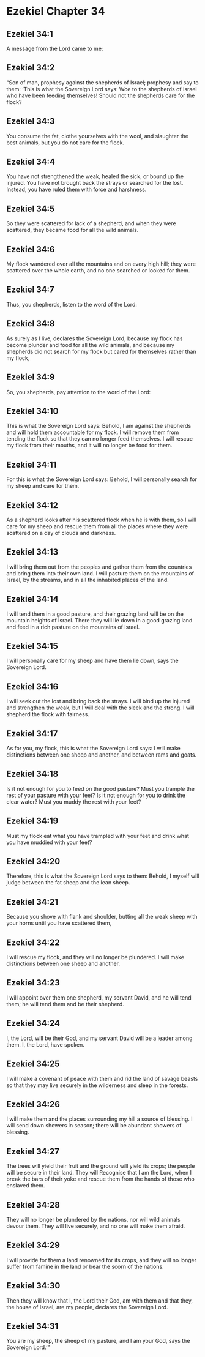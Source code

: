 # Ezekiel Chapter 34

## Ezekiel 34:1

A message from the Lord came to me:

## Ezekiel 34:2

“Son of man, prophesy against the shepherds of Israel; prophesy and say to them: ‘This is what the Sovereign Lord says: Woe to the shepherds of Israel who have been feeding themselves! Should not the shepherds care for the flock?

## Ezekiel 34:3

You consume the fat, clothe yourselves with the wool, and slaughter the best animals, but you do not care for the flock.

## Ezekiel 34:4

You have not strengthened the weak, healed the sick, or bound up the injured. You have not brought back the strays or searched for the lost. Instead, you have ruled them with force and harshness.

## Ezekiel 34:5

So they were scattered for lack of a shepherd, and when they were scattered, they became food for all the wild animals.

## Ezekiel 34:6

My flock wandered over all the mountains and on every high hill; they were scattered over the whole earth, and no one searched or looked for them.

## Ezekiel 34:7

Thus, you shepherds, listen to the word of the Lord:

## Ezekiel 34:8

As surely as I live, declares the Sovereign Lord, because my flock has become plunder and food for all the wild animals, and because my shepherds did not search for my flock but cared for themselves rather than my flock,

## Ezekiel 34:9

So, you shepherds, pay attention to the word of the Lord:

## Ezekiel 34:10

This is what the Sovereign Lord says: Behold, I am against the shepherds and will hold them accountable for my flock. I will remove them from tending the flock so that they can no longer feed themselves. I will rescue my flock from their mouths, and it will no longer be food for them.

## Ezekiel 34:11

For this is what the Sovereign Lord says: Behold, I will personally search for my sheep and care for them.

## Ezekiel 34:12

As a shepherd looks after his scattered flock when he is with them, so I will care for my sheep and rescue them from all the places where they were scattered on a day of clouds and darkness.

## Ezekiel 34:13

I will bring them out from the peoples and gather them from the countries and bring them into their own land. I will pasture them on the mountains of Israel, by the streams, and in all the inhabited places of the land.

## Ezekiel 34:14

I will tend them in a good pasture, and their grazing land will be on the mountain heights of Israel. There they will lie down in a good grazing land and feed in a rich pasture on the mountains of Israel.

## Ezekiel 34:15

I will personally care for my sheep and have them lie down, says the Sovereign Lord.

## Ezekiel 34:16

I will seek out the lost and bring back the strays. I will bind up the injured and strengthen the weak, but I will deal with the sleek and the strong. I will shepherd the flock with fairness.

## Ezekiel 34:17

As for you, my flock, this is what the Sovereign Lord says: I will make distinctions between one sheep and another, and between rams and goats.

## Ezekiel 34:18

Is it not enough for you to feed on the good pasture? Must you trample the rest of your pasture with your feet? Is it not enough for you to drink the clear water? Must you muddy the rest with your feet?

## Ezekiel 34:19

Must my flock eat what you have trampled with your feet and drink what you have muddied with your feet?

## Ezekiel 34:20

Therefore, this is what the Sovereign Lord says to them: Behold, I myself will judge between the fat sheep and the lean sheep.

## Ezekiel 34:21

Because you shove with flank and shoulder, butting all the weak sheep with your horns until you have scattered them,

## Ezekiel 34:22

I will rescue my flock, and they will no longer be plundered. I will make distinctions between one sheep and another.

## Ezekiel 34:23

I will appoint over them one shepherd, my servant David, and he will tend them; he will tend them and be their shepherd.

## Ezekiel 34:24

I, the Lord, will be their God, and my servant David will be a leader among them. I, the Lord, have spoken.

## Ezekiel 34:25

I will make a covenant of peace with them and rid the land of savage beasts so that they may live securely in the wilderness and sleep in the forests.

## Ezekiel 34:26

I will make them and the places surrounding my hill a source of blessing. I will send down showers in season; there will be abundant showers of blessing.

## Ezekiel 34:27

The trees will yield their fruit and the ground will yield its crops; the people will be secure in their land. They will Recognise that I am the Lord, when I break the bars of their yoke and rescue them from the hands of those who enslaved them.

## Ezekiel 34:28

They will no longer be plundered by the nations, nor will wild animals devour them. They will live securely, and no one will make them afraid.

## Ezekiel 34:29

I will provide for them a land renowned for its crops, and they will no longer suffer from famine in the land or bear the scorn of the nations.

## Ezekiel 34:30

Then they will know that I, the Lord their God, am with them and that they, the house of Israel, are my people, declares the Sovereign Lord.

## Ezekiel 34:31

You are my sheep, the sheep of my pasture, and I am your God, says the Sovereign Lord.’”
